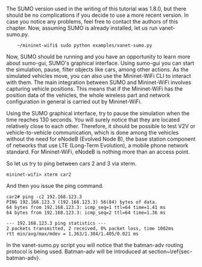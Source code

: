 The SUMO version used in the writing of this tutorial was 1.8.0, but there should be no complications if you decide to use a more recent version. In case you notice any problems, feel free to contact the authors of this chapter. Now, assuming SUMO is already installed, let us run vanet-sumo.py.


```
    ~/mininet-wifi$ sudo python examples/vanet-sumo.py
```

Now, SUMO should be running and you have an opportunity to learn more about sumo-gui, SUMO's graphical interface. Using sumo-gui you can start the simulation, pause, filter objects like cars, among other actions. As the simulated vehicles move, you can also use the Mininet-WiFi CLI to interact with them. The main integration between SUMO and Mininet-WiFi involves capturing vehicle positions. This means that if the Mininet-WiFi has the position data of the vehicles, the whole wireless part and network configuration in general is carried out by Mininet-WiFi.


Using the SUMO graphical interface, try to pause the simulation when the time reaches 130 seconds. You will surely notice that they are located relatively close to each other. Therefore, it should be possible to test V2V or vehicle-to-vehicle communication, which is done among the vehicles without the need for eNodeB (Evolved Node B), the base station component of networks that use LTE (Long-Term Evolution), a mobile phone network standard. For Mininet-WiFi, eNodeB is nothing more than an access point.
                        
                        
So let us try to ping between cars 2 and 3 via xterm. 

```
mininet-wifi> xterm car2
```

And then you issue the ping command.

```
car2# ping -c2 192.168.123.3
PING 192.168.123.3 (192.168.123.3) 56(84) bytes of data.
64 bytes from 192.168.123.3: icmp_seq=1 ttl=64 time=1.41 ms
64 bytes from 192.168.123.3: icmp_seq=2 ttl=64 time=1.36 ms

--- 192.168.123.3 ping statistics ---
2 packets transmitted, 2 received, 0% packet loss, time 1002ms
rtt min/avg/max/mdev = 1.363/1.384/1.405/0.021 ms
```

In the vanet-sumo.py script you will notice that the batman-adv routing protocol is being used. Batman-adv will be introduced at section~\ref{sec-batman-adv}.
